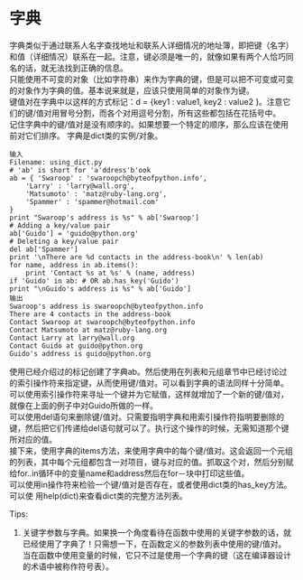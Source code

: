 # 字典
字典类似于通过联系人名字查找地址和联系人详细情况的地址簿，即把键（名字）和值（详细情况）联系在一起。注意，键必须是唯一的，就像如果有两个人恰巧同名的话，就无法找到正确的信息。  
只能使用不可变的对象（比如字符串）来作为字典的键，但是可以把不可变或可变的对象作为字典的值。基本说来就是，应该只使用简单的对象作为键。  
键值对在字典中以这样的方式标记：d = {key1 : value1, key2 : value2 }。注意它们的键/值对用冒号分割，而各个对用逗号分割，所有这些都包括在花括号中。  
记住字典中的键/值对是没有顺序的。如果想要一个特定的顺序，那么应该在使用前对它们排序。
字典是dict类的实例/对象。  
	
	输入
	Filename: using_dict.py
	# 'ab' is short for 'a'ddress'b'ook
	ab = { 'Swaroop' : 'swaroopch@byteofpython.info',
		'Larry' : 'larry@wall.org',
		'Matsumoto' : 'matz@ruby-lang.org',
		'Spammer' : 'spammer@hotmail.com'
	}
	print "Swaroop's address is %s" % ab['Swaroop']
	# Adding a key/value pair
	ab['Guido'] = 'guido@python.org'
	# Deleting a key/value pair
	del ab['Spammer']
	print '\nThere are %d contacts in the address-book\n' % len(ab)
	for name, address in ab.items():
		print 'Contact %s at %s' % (name, address)
	if 'Guido' in ab: # OR ab.has_key('Guido')
	print "\nGuido's address is %s" % ab['Guido'] 
	输出
	Swaroop's address is swaroopch@byteofpython.info
	There are 4 contacts in the address-book
	Contact Swaroop at swaroopch@byteofpython.info
	Contact Matsumoto at matz@ruby-lang.org
	Contact Larry at larry@wall.org
	Contact Guido at guido@python.org
	Guido's address is guido@python.org
使用已经介绍过的标记创建了字典ab。然后使用在列表和元组章节中已经讨论过的索引操作符来指定键，从而使用键/值对。可以看到字典的语法同样十分简单。  
可以使用索引操作符来寻址一个键并为它赋值，这样就增加了一个新的键/值对，就像在上面的例子中对Guido所做的一样。  
可以使用del语句来删除键/值对。只需要指明字典和用索引操作符指明要删除的键，然后把它们传递给del语句就可以了。执行这个操作的时候，无需知道那个键所对应的值。  
接下来，使用字典的items方法，来使用字典中的每个键/值对。这会返回一个元组的列表，其中每个元组都包含一对项目，键与对应的值。抓取这个对，然后分别赋给for..in循环中的变量name和address然后在for－块中打印这些值。  
可以使用in操作符来检验一个键/值对是否存在，或者使用dict类的has_key方法。可以使
用help(dict)来查看dict类的完整方法列表。

Tips:
  
1. 关键字参数与字典。如果换一个角度看待在函数中使用的关键字参数的话，就已经使用了字典了！只需想一下，在函数定义的参数列表中使用的键/值对。当在函数中使用变量的时候，它只不过是使用一个字典的键（这在编译器设计的术语中被称作符号表）。